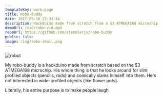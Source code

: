 ```yaml
---
templateKey: work-page
title: Robo-Buddy
date: 2017-09-16 22:33:14
description: Hackduino made from scratch from a $3 ATMEGA168 microchip.
demoUrl: /vid/robo-vid.mp4
repoUrl: https://github.com/stemmlerjs/robo-buddy
public: false
image: /img/robo-small.png
---
```


![robot](/img/robo.gif)

My robo-buddy is a hackduino made from scratch based on the $3 ATMEGA168 microchip. His whole thing is that he looks around for slim profiled objects (pencils, rods) and comically slams himself into them. He's not interested in wide-profiled objects (like flower pots). 

Literally, his entire purpose is to make people laugh.





